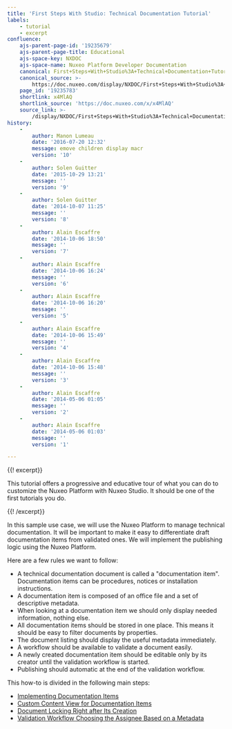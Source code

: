 ```yaml
---
title: 'First Steps With Studio: Technical Documentation Tutorial'
labels:
    - tutorial
    - excerpt
confluence:
    ajs-parent-page-id: '19235679'
    ajs-parent-page-title: Educational
    ajs-space-key: NXDOC
    ajs-space-name: Nuxeo Platform Developer Documentation
    canonical: First+Steps+With+Studio%3A+Technical+Documentation+Tutorial
    canonical_source: >-
        https://doc.nuxeo.com/display/NXDOC/First+Steps+With+Studio%3A+Technical+Documentation+Tutorial
    page_id: '19235783'
    shortlink: x4MlAQ
    shortlink_source: 'https://doc.nuxeo.com/x/x4MlAQ'
    source_link: >-
        /display/NXDOC/First+Steps+With+Studio%3A+Technical+Documentation+Tutorial
history:
    - 
        author: Manon Lumeau
        date: '2016-07-20 12:32'
        message: emove children display macr
        version: '10'
    - 
        author: Solen Guitter
        date: '2015-10-29 13:21'
        message: ''
        version: '9'
    - 
        author: Solen Guitter
        date: '2014-10-07 11:25'
        message: ''
        version: '8'
    - 
        author: Alain Escaffre
        date: '2014-10-06 18:50'
        message: ''
        version: '7'
    - 
        author: Alain Escaffre
        date: '2014-10-06 16:24'
        message: ''
        version: '6'
    - 
        author: Alain Escaffre
        date: '2014-10-06 16:20'
        message: ''
        version: '5'
    - 
        author: Alain Escaffre
        date: '2014-10-06 15:49'
        message: ''
        version: '4'
    - 
        author: Alain Escaffre
        date: '2014-10-06 15:48'
        message: ''
        version: '3'
    - 
        author: Alain Escaffre
        date: '2014-05-06 01:05'
        message: ''
        version: '2'
    - 
        author: Alain Escaffre
        date: '2014-05-06 01:03'
        message: ''
        version: '1'

---
```

{{! excerpt}}

This tutorial offers a progressive and educative tour of what you can do to customize the Nuxeo Platform with Nuxeo Studio. It should be one of the first tutorials you do.

{{! /excerpt}}

In this sample use case, we will use the Nuxeo Platform to manage technical documentation. It will be important to make it easy to differentiate draft documentation items from validated ones. We will implement the publishing logic using the Nuxeo Platform.

Here are a few rules we want to follow:

*   A technical documentation document is called a "documentation item". Documentation items can be procedures, notices or installation instructions.
*   A documentation item is composed of an office file and a set of descriptive metadata.
*   When looking at a documentation item we should only display needed information, nothing else.
*   All documentation items should be stored in one place. This means it should be easy to filter documents by properties.
*   The document listing should display the useful metadata immediately.
*   A workflow should be available to validate a document easily.
*   A newly created documentation item should be editable only by its creator until the validation workflow is started.
*   Publishing should automatic at the end of the validation workflow.

This how-to is divided in the following main steps:

*   [Implementing Documentation Items](https://doc.nuxeo.com/display/NXDOC/Implementing+Documentation+Items)
*   [Custom Content View for Documentation Items](https://doc.nuxeo.com/display/NXDOC/Custom+Content+View+for+Documentation+Items)
*   [Document Locking Right after Its Creation](https://doc.nuxeo.com/display/NXDOC/Document+Locking+Right+after+Its+Creation)
*   [Validation Workflow Choosing the Assignee Based on a Metadata](https://doc.nuxeo.com/display/NXDOC/Validation+Workflow+Choosing+the+Assignee+Based+on+a+Metadata)